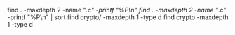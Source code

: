 find . -maxdepth 2 -name "*.c" -printf "%P\n"
find . -maxdepth 2 -name "*.c" -printf "%P\n" | sort
find crypto/ -maxdepth 1 -type d
find crypto -maxdepth 1 -type d
